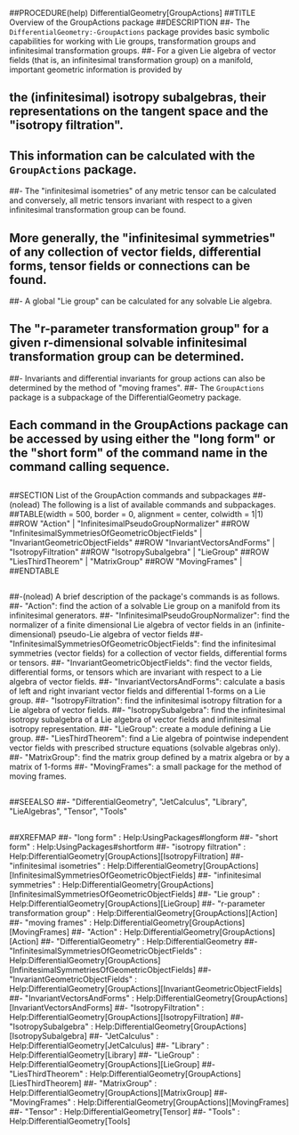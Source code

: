 ##PROCEDURE(help) DifferentialGeometry[GroupActions]
##TITLE  Overview of the GroupActions package
##DESCRIPTION
##- The `DifferentialGeometry:-GroupActions` package provides basic symbolic capabilities for working with Lie groups, transformation groups and infinitesimal transformation groups.
##- For a given Lie algebra of vector fields (that is, an infinitesimal transformation group) on a manifold, important geometric information is provided by 
## the (infinitesimal) isotropy subalgebras, their representations on the tangent space and the "isotropy filtration". 
## This information can be calculated with the `GroupActions` package.
##- The "infinitesimal isometries" of any metric tensor can be calculated and conversely, all metric tensors invariant with respect to a given infinitesimal transformation group can be found.  
## More generally, the "infinitesimal symmetries" of any collection of vector fields, differential forms, tensor fields or connections can be found.
##- A global "Lie group" can be calculated for any solvable Lie algebra.  
## The "r-parameter transformation group" for a given r-dimensional solvable infinitesimal transformation group can be determined.
##- Invariants and differential invariants for group actions can also be determined by the method of "moving frames".
##- The `GroupActions` package is a subpackage of the DifferentialGeometry package. 
## Each command in the GroupActions package can be accessed by using either the "long form" or the "short form" of the command name in the command calling sequence.
##
##
##SECTION List of the GroupAction commands and subpackages
##-(nolead) The following is a list of available commands and subpackages. 
##TABLE(width = 500, border = 0, alignment = center, colwidth = 1|1)
##ROW "Action" | "InfinitesimalPseudoGroupNormalizer"
##ROW "InfinitesimalSymmetriesOfGeometricObjectFields" | "InvariantGeometricObjectFields"
##ROW "InvariantVectorsAndForms" | "IsotropyFiltration"
##ROW "IsotropySubalgebra" | "LieGroup"
##ROW "LiesThirdTheorem" |   "MatrixGroup"
##ROW "MovingFrames" |
##ENDTABLE
##
##
##-(nolead) A brief description of the package's commands is as follows.
##- "Action": find the action of a solvable Lie group on a manifold from its infinitesimal generators.
##- "InfinitesimalPseudoGroupNormalizer": find the normalizer of a finite dimensional Lie algebra of vector fields in an (infinite-dimensional) pseudo-Lie algebra of vector fields
##- "InfinitesimalSymmetriesOfGeometricObjectFields": find the infinitesimal symmetries (vector fields) for a collection of vector fields, differential forms or tensors.
##- "InvariantGeometricObjectFields": find the vector fields, differential forms, or tensors which are invariant with respect to a Lie algebra of vector fields.
##- "InvariantVectorsAndForms": calculate a basis of left and right invariant vector fields and differential 1-forms on a Lie group.
##- "IsotropyFiltration": find the infinitesimal isotropy filtration for a Lie algebra of vector fields.
##- "IsotropySubalgebra": find the infinitesimal isotropy subalgebra of a Lie algebra of vector fields and infinitesimal isotropy representation.
##- "LieGroup": create a module defining a Lie group.
##- "LiesThirdTheorem": find a Lie algebra of pointwise independent vector fields with prescribed structure equations (solvable algebras only).
##- "MatrixGroup": find the matrix group defined by a matrix algebra or by a matrix of 1-forms 
##- "MovingFrames": a small package for the method of moving frames.
##
##SEEALSO
##- "DifferentialGeometry", "JetCalculus", "Library", "LieAlgebras", "Tensor", "Tools"
##
##
##XREFMAP
##- "long form" : Help:UsingPackages#longform
##- "short form" : Help:UsingPackages#shortform
##- "isotropy filtration" : Help:DifferentialGeometry[GroupActions][IsotropyFiltration]
##- "infinitesimal isometries" : Help:DifferentialGeometry[GroupActions][InfinitesimalSymmetriesOfGeometricObjectFields]
##- "infinitesimal symmetries" : Help:DifferentialGeometry[GroupActions][InfinitesimalSymmetriesOfGeometricObjectFields]
##- "Lie group" : Help:DifferentialGeometry[GroupActions][LieGroup]
##- "r-parameter transformation group" : Help:DifferentialGeometry[GroupActions][Action]
##- "moving frames" :  Help:DifferentialGeometry[GroupActions][MovingFrames]
##- "Action" : Help:DifferentialGeometry[GroupActions][Action]
##- "DifferentialGeometry" : Help:DifferentialGeometry
##- "InfinitesimalSymmetriesOfGeometricObjectFields" : Help:DifferentialGeometry[GroupActions][InfinitesimalSymmetriesOfGeometricObjectFields]
##- "InvariantGeometricObjectFields" : Help:DifferentialGeometry[GroupActions][InvariantGeometricObjectFields]
##- "InvariantVectorsAndForms" : Help:DifferentialGeometry[GroupActions][InvariantVectorsAndForms]
##- "IsotropyFiltration" : Help:DifferentialGeometry[GroupActions][IsotropyFiltration]
##- "IsotropySubalgebra" : Help:DifferentialGeometry[GroupActions][IsotropySubalgebra]
##- "JetCalculus" : Help:DifferentialGeometry[JetCalculus]
##- "Library" : Help:DifferentialGeometry[Library]
##- "LieGroup" : Help:DifferentialGeometry[GroupActions][LieGroup]
##- "LiesThirdTheorem" : Help:DifferentialGeometry[GroupActions][LiesThirdTheorem]
##- "MatrixGroup" : Help:DifferentialGeometry[GroupActions][MatrixGroup]
##- "MovingFrames" : Help:DifferentialGeometry[GroupActions][MovingFrames]
##- "Tensor" : Help:DifferentialGeometry[Tensor]
##- "Tools" :  Help:DifferentialGeometry[Tools]
